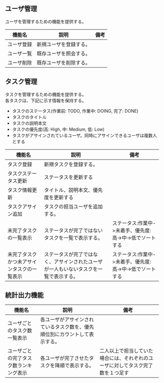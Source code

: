 ## ユーザ管理

ユーザを管理するための機能を提供する。

|機能名|説明|備考|
|---|---|---|
|ユーザ登録|新規ユーザを登録する。||
|ユーザ一覧|既存ユーザを照会する。||
|ユーザ削除|既存ユーザを削除する。||

## タスク管理

タスクを管理するための機能を提供する。  
各タスクは、下記に示す情報を保持する。

- タスクのステータス(作業前: TODO, 作業中: DOING, 完了: DONE)
- タスクのタイトル
- タスクの説明本文
- タスクの優先度(高: High, 中: Medium, 低: Low)
- タスクがアサインされているユーザ。同時にアサインできるユーザは複数人とする

|機能名|説明|備考|
|---|---|---|
|タスク登録|新規タスクを登録する。||
|タスクステータス更新|ステータスを更新する||
|タスク情報更新|タイトル、説明本文、優先度を更新する||
|タスクアサイン追加|タスクの担当ユーザを追加する。||
|未完了タスクの一覧表示|ステータスが完了ではないタスクを一覧で表示する。|ステータス:作業中->未着手、優先度: 高->中->低でソートする|
|未完了タスクかつ未アサインタスクの一覧表示|ステータスが完了ではなく、アサインされたユーザが一人もいないタスクを一覧で表示する。|ステータス:作業中->未着手、優先度: 高->中->低でソートする|

## 統計出力機能

|機能名|説明|備考|
|---|---|---|
|ユーザごとのタスク数一覧表示|各ユーザがアサインされているタスク数を、優先順位別にカウントして表示する。||
|ユーザごとの完了タスク数ランキング表示|各ユーザが完了させたタスクを降順で表示する。|二人以上で担当していた場合には、それぞれのユーザに対してタスク完了数を１つ足す|